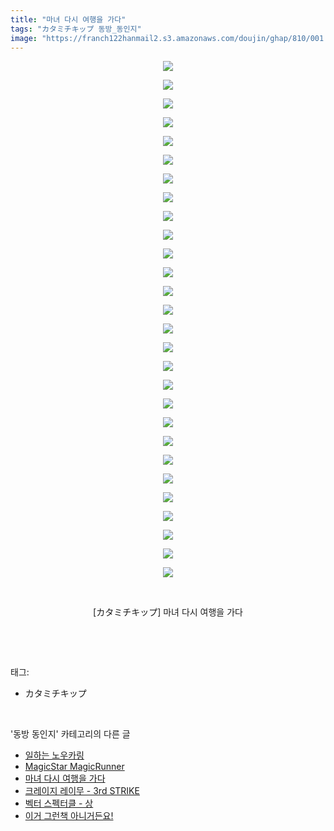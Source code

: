 ```yaml
---
title: "마녀 다시 여행을 가다"
tags: "カタミチキップ 동방_동인지"
image: "https://franch122hanmail2.s3.amazonaws.com/doujin/ghap/810/001.jpg"
---
```

<div class="article">
<p style="text-align: center; clear: none; float: none;"><img src="{{ site.imgserver6 }}/ghap/810/001.jpg"/></p>
<p style="text-align: center; clear: none; float: none;"><img src="{{ site.imgserver6 }}/ghap/810/002.jpg"/></p>
<p style="text-align: center; clear: none; float: none;"><img src="{{ site.imgserver6 }}/ghap/810/003.jpg"/></p>
<p style="text-align: center; clear: none; float: none;"><img src="{{ site.imgserver6 }}/ghap/810/004.jpg"/></p>
<p style="text-align: center; clear: none; float: none;"><img src="{{ site.imgserver6 }}/ghap/810/005.jpg"/></p>
<p style="text-align: center; clear: none; float: none;"><img src="{{ site.imgserver6 }}/ghap/810/006.jpg"/></p>
<p style="text-align: center; clear: none; float: none;"><img src="{{ site.imgserver6 }}/ghap/810/007.jpg"/></p>
<p style="text-align: center; clear: none; float: none;"><img src="{{ site.imgserver6 }}/ghap/810/008.jpg"/></p>
<p style="text-align: center; clear: none; float: none;"><img src="{{ site.imgserver6 }}/ghap/810/009.jpg"/></p>
<p style="text-align: center; clear: none; float: none;"><img src="{{ site.imgserver6 }}/ghap/810/010.jpg"/></p>
<p style="text-align: center; clear: none; float: none;"><img src="{{ site.imgserver6 }}/ghap/810/011.jpg"/></p>
<p style="text-align: center; clear: none; float: none;"><img src="{{ site.imgserver6 }}/ghap/810/012.jpg"/></p>
<p style="text-align: center; clear: none; float: none;"><img src="{{ site.imgserver6 }}/ghap/810/013.jpg"/></p>
<p style="text-align: center; clear: none; float: none;"><img src="{{ site.imgserver6 }}/ghap/810/014.jpg"/></p>
<p style="text-align: center; clear: none; float: none;"><img src="{{ site.imgserver6 }}/ghap/810/015.jpg"/></p>
<p style="text-align: center; clear: none; float: none;"><img src="{{ site.imgserver6 }}/ghap/810/016.jpg"/></p>
<p style="text-align: center; clear: none; float: none;"><img src="{{ site.imgserver6 }}/ghap/810/017.jpg"/></p>
<p style="text-align: center; clear: none; float: none;"><img src="{{ site.imgserver6 }}/ghap/810/018.jpg"/></p>
<p style="text-align: center; clear: none; float: none;"><img src="{{ site.imgserver6 }}/ghap/810/019.jpg"/></p>
<p style="text-align: center; clear: none; float: none;"><img src="{{ site.imgserver6 }}/ghap/810/020.jpg"/></p>
<p style="text-align: center; clear: none; float: none;"><img src="{{ site.imgserver6 }}/ghap/810/021.jpg"/></p>
<p style="text-align: center; clear: none; float: none;"><img src="{{ site.imgserver6 }}/ghap/810/022.jpg"/></p>
<p style="text-align: center; clear: none; float: none;"><img src="{{ site.imgserver6 }}/ghap/810/023.jpg"/></p>
<p style="text-align: center; clear: none; float: none;"><img src="{{ site.imgserver6 }}/ghap/810/024.jpg"/></p>
<p style="text-align: center; clear: none; float: none;"><img src="{{ site.imgserver6 }}/ghap/810/025.jpg"/></p>
<p style="text-align: center; clear: none; float: none;"><img src="{{ site.imgserver6 }}/ghap/810/026.jpg"/></p>
<p style="text-align: center; clear: none; float: none;"><img src="{{ site.imgserver6 }}/ghap/810/027.jpg"/></p>
<p style="text-align: center; clear: none; float: none;"><img src="{{ site.imgserver6 }}/ghap/810/028.jpg"/></p>
<p style="text-align: center; clear: none; float: none;"><br/></p>
<p style="text-align: center; clear: none; float: none;">[カタミチキップ] 마녀 다시 여행을 가다</p>
<p><br/></p>
</div><br/>
<div class="tagTrail">
<p>태그: </p>
<ul>
<li>カタミチキップ</li>
</ul>
</div><br/>
<div class="another">
<p>'동방 동인지' 카테고리의 다른 글</p>
<ul>
<li><a href="/ghap_813">일하는 노우카링</a></li>
<li><a href="/ghap_811">MagicStar MagicRunner</a></li>
<li><a href="/ghap_810">마녀 다시 여행을 가다</a></li>
<li><a href="/ghap_809">크레이지 레이무 - 3rd STRIKE</a></li>
<li><a href="/ghap_808">벡터 스펙터클 - 상</a></li>
<li><a href="/ghap_807">이거 그런책 아니거든요!</a></li>
</ul>
</div><br/>
<div class="cb_module cb_fluid">
<div class="cb_wrt cb_profile">
</div><!-- commentList close -->
</div><br/>
